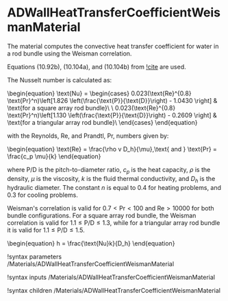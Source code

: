 # ADWallHeatTransferCoefficientWeismanMaterial

The material computes the convective heat transfer coefficient for water in a rod bundle using the Weisman correlation.

Equations (10.92b), (10.104a), and (10.104b)  from [!cite](todreas2021nuclear) are used.

The Nusselt number is calculated as:

\begin{equation}
  \text{Nu} = \begin{cases}
      0.023(\text{Re}^{0.8} \text{Pr}^n)\left[1.826 \left(\frac{\text{P}}{\text{D}}\right) - 1.0430 \right] & \text{for a square array rod bundle}\\
      \\
      0.023(\text{Re}^{0.8} \text{Pr}^n)\left[1.130 \left(\frac{\text{P}}{\text{D}}\right) - 0.2609 \right] & \text{for a triangular array rod bundle}\\
    \end{cases}
\end{equation}

with the Reynolds, Re, and Prandtl, Pr, numbers given by:

\begin{equation}
  \text{Re} = \frac{\rho v D_h}{\mu},\text{ and } \text{Pr} = \frac{c_p \mu}{k}
\end{equation}

where P/D is the pitch-to-diameter ratio, $c_p$ is the heat capacity, $\rho$ is the density, $\mu$ is the viscosity, $k$ is the fluid thermal conductivity, and $D_h$ is the hydraulic diameter. The constant $n$ is equal to $0.4$ for heating problems, and $0.3$ for cooling problems.

Weisman's correlation is valid for $0.7<\text{Pr}<100$ and $\text{Re}>10000$ for both bundle configurations. For a square array rod bundle, the Weisman correlation is valid for $1.1\leq \text{P/D} \leq 1.3$, while for a triangular array rod bundle it is valid for $1.1\leq \text{P/D} \leq 1.5$.


\begin{equation}
  h = \frac{\text{Nu}k}{D_h}
\end{equation}

!syntax parameters /Materials/ADWallHeatTransferCoefficientWeismanMaterial

!syntax inputs /Materials/ADWallHeatTransferCoefficientWeismanMaterial

!syntax children /Materials/ADWallHeatTransferCoefficientWeismanMaterial
